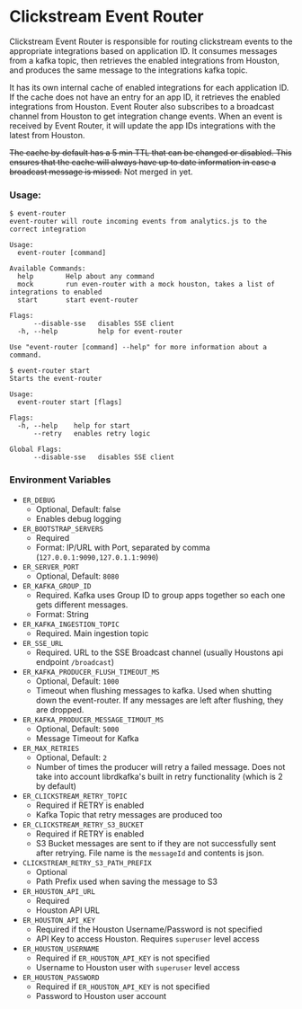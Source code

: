 # Clickstream Event Router

Clickstream Event Router is responsible for routing clickstream events to the appropriate integrations based on application ID.  It consumes messages from a kafka topic, then retrieves the enabled integrations from Houston, and produces the same message to the integrations kafka topic.

It has its own internal cache of enabled integrations for each application ID.  If the cache does not have an entry for an app ID, it retrieves the enabled integrations from Houston.  Event Router also subscribes to a broadcast channel from Houston to get integration change events.  When an event is received by Event Router, it will update the app IDs integrations with the latest from Houston.

~~The cache by default has a 5 min TTL that can be changed or disabled.  This ensures that the cache will always have up to date information in case a broadcast message is missed.~~ Not merged in yet.

### Usage:

```
$ event-router
event-router will route incoming events from analytics.js to the correct integration

Usage:
  event-router [command]

Available Commands:
  help        Help about any command
  mock        run even-router with a mock houston, takes a list of integrations to enabled
  start       start event-router

Flags:
      --disable-sse   disables SSE client
  -h, --help          help for event-router

Use "event-router [command] --help" for more information about a command.
```
```
$ event-router start
Starts the event-router

Usage:
  event-router start [flags]

Flags:
  -h, --help    help for start
      --retry   enables retry logic

Global Flags:
      --disable-sse   disables SSE client
```

### Environment Variables

 * `ER_DEBUG`
   * Optional, Default: false
   * Enables debug logging
 * `ER_BOOTSTRAP_SERVERS`
   * Required
   * Format: IP/URL with Port, separated by comma (`127.0.0.1:9090,127.0.1.1:9090`)
 * `ER_SERVER_PORT`
   * Optional, Default: `8080`
 * `ER_KAFKA_GROUP_ID`
   * Required. Kafka uses Group ID to group apps together so each one gets different messages.
   * Format: String
 * `ER_KAFKA_INGESTION_TOPIC`
   * Required.  Main ingestion topic
 * `ER_SSE_URL`
   * Required.  URL to the SSE Broadcast channel (usually Houstons api endpoint `/broadcast`)
 * `ER_KAFKA_PRODUCER_FLUSH_TIMEOUT_MS`
   * Optional, Default: `1000`
   * Timeout when flushing messages to kafka.  Used when shutting down the event-router.  If any messages are left after flushing, they are dropped.
 * `ER_KAFKA_PRODUCER_MESSAGE_TIMOUT_MS`
   * Optional, Default: `5000`
   * Message Timeout for Kafka
 * `ER_MAX_RETRIES`
   * Optional, Default: `2`
   * Number of times the producer will retry a failed message.  Does not take into account librdkafka's built in retry functionality (which is 2 by default)
 * `ER_CLICKSTREAM_RETRY_TOPIC`
   * Required if RETRY is enabled
   * Kafka Topic that retry messages are produced too
 * `ER_CLICKSTREAM_RETRY_S3_BUCKET`
   * Required if RETRY is enabled
   * S3 Bucket messages are sent to if they are not successfully sent after retrying.  File name is the `messageId` and contents is json.
 * `CLICKSTREAM_RETRY_S3_PATH_PREFIX`
   * Optional
   * Path Prefix used when saving the message to S3
 * `ER_HOUSTON_API_URL`
   * Required
   * Houston API URL
 * `ER_HOUSTON_API_KEY`
   * Required if the Houston Username/Password is not specified
   * API Key to access Houston.  Requires `superuser` level access
 * `ER_HOUSTON_USERNAME`
   * Required if `ER_HOUSTON_API_KEY` is not specified
   * Username to Houston user with `superuser` level access
 * `ER_HOUSTON_PASSWORD`
   * Required if `ER_HOUSTON_API_KEY` is not specified
   * Password to Houston user account